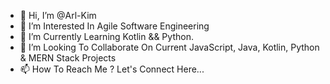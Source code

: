 - 👋 Hi, I’m @Arl-Kim
- 👀 I’m Interested In Agile Software Engineering
- 🌱 I’m Currently Learning Kotlin && Python. 
- 💞️ I’m Looking To Collaborate On Current JavaScript, Java, Kotlin, Python & MERN Stack Projects
- 📫 How To Reach Me ? Let's Connect Here...

<!---
Arl-Kim/Arl-Kim is a ✨ special ✨ repository because its `README.md` (this file) appears on your GitHub profile.
You can click the Preview link to take a look at your changes.
--->
